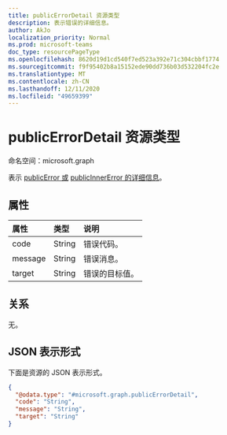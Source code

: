 ```yaml
---
title: publicErrorDetail 资源类型
description: 表示错误的详细信息。
author: AkJo
localization_priority: Normal
ms.prod: microsoft-teams
doc_type: resourcePageType
ms.openlocfilehash: 8620d19d1cd540f7ed523a392e71c304cbbf1774
ms.sourcegitcommit: f9f95402b8a15152ede90dd736b03d532204fc2e
ms.translationtype: MT
ms.contentlocale: zh-CN
ms.lasthandoff: 12/11/2020
ms.locfileid: "49659399"
---
```

# <a name="publicerrordetail-resource-type"></a>publicErrorDetail 资源类型

命名空间：microsoft.graph

表示 [publicError 或](../resources/publicerror.md) [publicInnerError 的详细信息](../resources/publicinnererror.md)。

## <a name="properties"></a>属性
|属性|类型|说明|
|:---|:---|:---|
|code|String|错误代码。|
|message|String|错误消息。|
|target|String|错误的目标值。|

## <a name="relationships"></a>关系
无。

## <a name="json-representation"></a>JSON 表示形式
下面是资源的 JSON 表示形式。
<!-- {
  "blockType": "resource",
  "@odata.type": "microsoft.graph.publicErrorDetail"
}
-->
``` json
{
  "@odata.type": "#microsoft.graph.publicErrorDetail",
  "code": "String",
  "message": "String",
  "target": "String"
}
```

